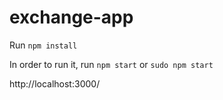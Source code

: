 # exchange-app

Run `npm install`

In order to run it, run `npm start` or `sudo npm start`

http://localhost:3000/
